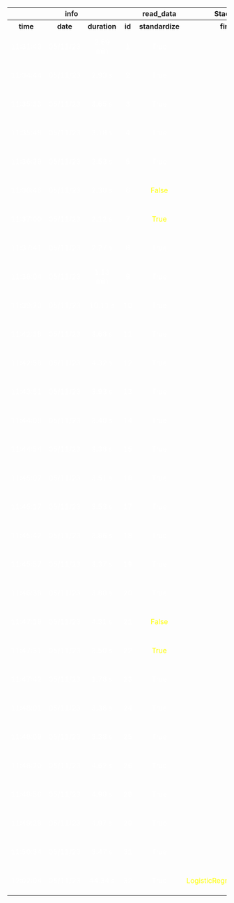 <table>
<tr>
<th colspan=4 style="text-align: center; vertical-align: middle;">info</th>
<th colspan=1 style="text-align: center; vertical-align: middle;">read_data</th>
<th colspan=1 style="text-align: center; vertical-align: middle;">StackingClassifier</th>
<th colspan=2 style="text-align: center; vertical-align: middle;">cross_val_predict</th>
<th colspan=1 style="text-align: center; vertical-align: middle;">metrics</th>
<th colspan=1 style="text-align: center; vertical-align: middle;">VotingClassifier</th>
</tr>
<th style="text-align: center; vertical-align: middle;">time</th>
<th style="text-align: center; vertical-align: middle;">date</th>
<th style="text-align: center; vertical-align: middle;">duration</th>
<th style="text-align: center; vertical-align: middle;">id</th>
<th style="text-align: center; vertical-align: middle;">standardize</th>
<th style="text-align: center; vertical-align: middle;">final_estimator</th>
<th style="text-align: center; vertical-align: middle;">estimator</th>
<th style="text-align: center; vertical-align: middle;">cv</th>
<th style="text-align: center; vertical-align: middle;">accuracy</th>
<th style="text-align: center; vertical-align: middle;">voting</th>
</tr>
<tr>
<td style="text-align: center; vertical-align: middle;"> <font color=white>11:31:43</font></td>
<td style="text-align: center; vertical-align: middle;"> <font color=white>05/11/23</font></td>
<td style="text-align: center; vertical-align: middle;"> <font color=white>2.69 min</font></td>
<td style="text-align: center; vertical-align: middle;"> <font color=white>1</font></td>
<td style="text-align: center; vertical-align: middle;"> <font color=white>True</font></td>
<td style="text-align: center; vertical-align: middle;"> <font color=white></font></td>
<td style="text-align: center; vertical-align: middle;"> <font color=white>VotingClassifier(estimators=[('rf', RandomForestClassifier(n...</font></td>
<td style="text-align: center; vertical-align: middle;"> <font color=white>5</font></td>
<td style="text-align: center; vertical-align: middle;"> <font color=white>0.9635593220338983</font></td>
<td style="text-align: center; vertical-align: middle;"> <font color=white>hard</font></td>
</tr>
<tr>
<td style="text-align: center; vertical-align: middle;"> <font color=white>11:34:44</font></td>
<td style="text-align: center; vertical-align: middle;"> <font color=white>05/11/23</font></td>
<td style="text-align: center; vertical-align: middle;"> <font color=white>2.93 s</font></td>
<td style="text-align: center; vertical-align: middle;"> <font color=white>2</font></td>
<td style="text-align: center; vertical-align: middle;"> <font color=white>True</font></td>
<td style="text-align: center; vertical-align: middle;"> <font color=white></font></td>
<td style="text-align: center; vertical-align: middle;"> <font color=yellow>VotingClassifier(estimators=[('rf', RandomForestClassifier()...</font></td>
<td style="text-align: center; vertical-align: middle;"> <font color=white>5</font></td>
<td style="text-align: center; vertical-align: middle;"> <font color=white>0.9635593220338983</font></td>
<td style="text-align: center; vertical-align: middle;"> <font color=white>hard</font></td>
</tr>
<tr>
<td style="text-align: center; vertical-align: middle;"> <font color=white>11:35:33</font></td>
<td style="text-align: center; vertical-align: middle;"> <font color=white>05/11/23</font></td>
<td style="text-align: center; vertical-align: middle;"> <font color=white>3.65 s</font></td>
<td style="text-align: center; vertical-align: middle;"> <font color=white>3</font></td>
<td style="text-align: center; vertical-align: middle;"> <font color=white>True</font></td>
<td style="text-align: center; vertical-align: middle;"> <font color=white></font></td>
<td style="text-align: center; vertical-align: middle;"> <font color=yellow>VotingClassifier(estimators=[('rf', RandomForestClassifier(n...</font></td>
<td style="text-align: center; vertical-align: middle;"> <font color=white>5</font></td>
<td style="text-align: center; vertical-align: middle;"> <font color=yellow>0.9661016949152542</font></td>
<td style="text-align: center; vertical-align: middle;"> <font color=white>hard</font></td>
</tr>
<tr>
<td style="text-align: center; vertical-align: middle;"> <font color=white>11:35:48</font></td>
<td style="text-align: center; vertical-align: middle;"> <font color=white>05/11/23</font></td>
<td style="text-align: center; vertical-align: middle;"> <font color=white>3.18 s</font></td>
<td style="text-align: center; vertical-align: middle;"> <font color=white>4</font></td>
<td style="text-align: center; vertical-align: middle;"> <font color=white>True</font></td>
<td style="text-align: center; vertical-align: middle;"> <font color=white></font></td>
<td style="text-align: center; vertical-align: middle;"> <font color=white>VotingClassifier(estimators=[('rf', RandomForestClassifier(n...</font></td>
<td style="text-align: center; vertical-align: middle;"> <font color=white>5</font></td>
<td style="text-align: center; vertical-align: middle;"> <font color=yellow>0.9635593220338983</font></td>
<td style="text-align: center; vertical-align: middle;"> <font color=white>hard</font></td>
</tr>
<tr>
<td style="text-align: center; vertical-align: middle;"> <font color=white>11:36:29</font></td>
<td style="text-align: center; vertical-align: middle;"> <font color=white>05/11/23</font></td>
<td style="text-align: center; vertical-align: middle;"> <font color=white>2.53 s</font></td>
<td style="text-align: center; vertical-align: middle;"> <font color=white>5</font></td>
<td style="text-align: center; vertical-align: middle;"> <font color=white>True</font></td>
<td style="text-align: center; vertical-align: middle;"> <font color=white></font></td>
<td style="text-align: center; vertical-align: middle;"> <font color=yellow>VotingClassifier(estimators=[('rf', RandomForestClassifier()...</font></td>
<td style="text-align: center; vertical-align: middle;"> <font color=white>5</font></td>
<td style="text-align: center; vertical-align: middle;"> <font color=yellow>0.9576271186440678</font></td>
<td style="text-align: center; vertical-align: middle;"> <font color=white>hard</font></td>
</tr>
<tr>
<td style="text-align: center; vertical-align: middle;"> <font color=white>11:36:46</font></td>
<td style="text-align: center; vertical-align: middle;"> <font color=white>05/11/23</font></td>
<td style="text-align: center; vertical-align: middle;"> <font color=white>2.38 s</font></td>
<td style="text-align: center; vertical-align: middle;"> <font color=white>6</font></td>
<td style="text-align: center; vertical-align: middle;"> <font color=yellow>False</font></td>
<td style="text-align: center; vertical-align: middle;"> <font color=white></font></td>
<td style="text-align: center; vertical-align: middle;"> <font color=white>VotingClassifier(estimators=[('rf', RandomForestClassifier()...</font></td>
<td style="text-align: center; vertical-align: middle;"> <font color=white>5</font></td>
<td style="text-align: center; vertical-align: middle;"> <font color=yellow>0.8491525423728814</font></td>
<td style="text-align: center; vertical-align: middle;"> <font color=white>hard</font></td>
</tr>
<tr>
<td style="text-align: center; vertical-align: middle;"> <font color=white>11:37:00</font></td>
<td style="text-align: center; vertical-align: middle;"> <font color=white>05/11/23</font></td>
<td style="text-align: center; vertical-align: middle;"> <font color=white>2.12 s</font></td>
<td style="text-align: center; vertical-align: middle;"> <font color=white>7</font></td>
<td style="text-align: center; vertical-align: middle;"> <font color=yellow>True</font></td>
<td style="text-align: center; vertical-align: middle;"> <font color=white></font></td>
<td style="text-align: center; vertical-align: middle;"> <font color=white>VotingClassifier(estimators=[('rf', RandomForestClassifier()...</font></td>
<td style="text-align: center; vertical-align: middle;"> <font color=white>5</font></td>
<td style="text-align: center; vertical-align: middle;"> <font color=yellow>0.9567796610169491</font></td>
<td style="text-align: center; vertical-align: middle;"> <font color=white>hard</font></td>
</tr>
<tr>
<td style="text-align: center; vertical-align: middle;"> <font color=white>11:37:41</font></td>
<td style="text-align: center; vertical-align: middle;"> <font color=white>05/11/23</font></td>
<td style="text-align: center; vertical-align: middle;"> <font color=white>2.27 s</font></td>
<td style="text-align: center; vertical-align: middle;"> <font color=white>8</font></td>
<td style="text-align: center; vertical-align: middle;"> <font color=white>True</font></td>
<td style="text-align: center; vertical-align: middle;"> <font color=white></font></td>
<td style="text-align: center; vertical-align: middle;"> <font color=white>VotingClassifier(estimators=[('rf', RandomForestClassifier()...</font></td>
<td style="text-align: center; vertical-align: middle;"> <font color=white>5</font></td>
<td style="text-align: center; vertical-align: middle;"> <font color=yellow>0.9576271186440678</font></td>
<td style="text-align: center; vertical-align: middle;"> <font color=white>hard</font></td>
</tr>
<tr>
<td style="text-align: center; vertical-align: middle;"> <font color=white>11:38:04</font></td>
<td style="text-align: center; vertical-align: middle;"> <font color=white>05/11/23</font></td>
<td style="text-align: center; vertical-align: middle;"> <font color=white>1.13 min</font></td>
<td style="text-align: center; vertical-align: middle;"> <font color=white>9</font></td>
<td style="text-align: center; vertical-align: middle;"> <font color=white>True</font></td>
<td style="text-align: center; vertical-align: middle;"> <font color=white></font></td>
<td style="text-align: center; vertical-align: middle;"> <font color=white>VotingClassifier(estimators=[('rf', RandomForestClassifier()...</font></td>
<td style="text-align: center; vertical-align: middle;"> <font color=white>5</font></td>
<td style="text-align: center; vertical-align: middle;"> <font color=yellow>0.9347457627118644</font></td>
<td style="text-align: center; vertical-align: middle;"> <font color=white>hard</font></td>
</tr>
<tr>
<td style="text-align: center; vertical-align: middle;"> <font color=white>11:39:20</font></td>
<td style="text-align: center; vertical-align: middle;"> <font color=white>05/11/23</font></td>
<td style="text-align: center; vertical-align: middle;"> <font color=white>10.11 s</font></td>
<td style="text-align: center; vertical-align: middle;"> <font color=white>10</font></td>
<td style="text-align: center; vertical-align: middle;"> <font color=white>True</font></td>
<td style="text-align: center; vertical-align: middle;"> <font color=white></font></td>
<td style="text-align: center; vertical-align: middle;"> <font color=white>VotingClassifier(estimators=[('rf', RandomForestClassifier()...</font></td>
<td style="text-align: center; vertical-align: middle;"> <font color=white>5</font></td>
<td style="text-align: center; vertical-align: middle;"> <font color=yellow>0.9567796610169491</font></td>
<td style="text-align: center; vertical-align: middle;"> <font color=white>hard</font></td>
</tr>
<tr>
<td style="text-align: center; vertical-align: middle;"> <font color=white>11:42:38</font></td>
<td style="text-align: center; vertical-align: middle;"> <font color=white>05/11/23</font></td>
<td style="text-align: center; vertical-align: middle;"> <font color=white>3.68 s</font></td>
<td style="text-align: center; vertical-align: middle;"> <font color=white>11</font></td>
<td style="text-align: center; vertical-align: middle;"> <font color=white>True</font></td>
<td style="text-align: center; vertical-align: middle;"> <font color=white></font></td>
<td style="text-align: center; vertical-align: middle;"> <font color=yellow>VotingClassifier(estimators=[('rf', RandomForestClassifier(n...</font></td>
<td style="text-align: center; vertical-align: middle;"> <font color=white>5</font></td>
<td style="text-align: center; vertical-align: middle;"> <font color=yellow>0.9550847457627119</font></td>
<td style="text-align: center; vertical-align: middle;"> <font color=white>hard</font></td>
</tr>
<tr>
<td style="text-align: center; vertical-align: middle;"> <font color=white>11:42:56</font></td>
<td style="text-align: center; vertical-align: middle;"> <font color=white>05/11/23</font></td>
<td style="text-align: center; vertical-align: middle;"> <font color=white>4.32 s</font></td>
<td style="text-align: center; vertical-align: middle;"> <font color=white>12</font></td>
<td style="text-align: center; vertical-align: middle;"> <font color=white>True</font></td>
<td style="text-align: center; vertical-align: middle;"> <font color=white></font></td>
<td style="text-align: center; vertical-align: middle;"> <font color=white>VotingClassifier(estimators=[('rf', RandomForestClassifier(n...</font></td>
<td style="text-align: center; vertical-align: middle;"> <font color=white>5</font></td>
<td style="text-align: center; vertical-align: middle;"> <font color=yellow>0.9584745762711865</font></td>
<td style="text-align: center; vertical-align: middle;"> <font color=white>hard</font></td>
</tr>
<tr>
<td style="text-align: center; vertical-align: middle;"> <font color=white>11:43:51</font></td>
<td style="text-align: center; vertical-align: middle;"> <font color=white>05/11/23</font></td>
<td style="text-align: center; vertical-align: middle;"> <font color=white>3.93 s</font></td>
<td style="text-align: center; vertical-align: middle;"> <font color=white>13</font></td>
<td style="text-align: center; vertical-align: middle;"> <font color=white>True</font></td>
<td style="text-align: center; vertical-align: middle;"> <font color=white></font></td>
<td style="text-align: center; vertical-align: middle;"> <font color=white>VotingClassifier(estimators=[('rf', RandomForestClassifier(n...</font></td>
<td style="text-align: center; vertical-align: middle;"> <font color=white>5</font></td>
<td style="text-align: center; vertical-align: middle;"> <font color=yellow>0.9449152542372882</font></td>
<td style="text-align: center; vertical-align: middle;"> <font color=white>hard</font></td>
</tr>
<tr>
<td style="text-align: center; vertical-align: middle;"> <font color=white>11:44:08</font></td>
<td style="text-align: center; vertical-align: middle;"> <font color=white>05/11/23</font></td>
<td style="text-align: center; vertical-align: middle;"> <font color=white>3.40 s</font></td>
<td style="text-align: center; vertical-align: middle;"> <font color=white>14</font></td>
<td style="text-align: center; vertical-align: middle;"> <font color=white>True</font></td>
<td style="text-align: center; vertical-align: middle;"> <font color=white></font></td>
<td style="text-align: center; vertical-align: middle;"> <font color=white>VotingClassifier(estimators=[('rf', RandomForestClassifier(n...</font></td>
<td style="text-align: center; vertical-align: middle;"> <font color=white>5</font></td>
<td style="text-align: center; vertical-align: middle;"> <font color=yellow>0.9593220338983051</font></td>
<td style="text-align: center; vertical-align: middle;"> <font color=white>hard</font></td>
</tr>
<tr>
<td style="text-align: center; vertical-align: middle;"> <font color=white>11:44:54</font></td>
<td style="text-align: center; vertical-align: middle;"> <font color=white>05/11/23</font></td>
<td style="text-align: center; vertical-align: middle;"> <font color=white>3.38 s</font></td>
<td style="text-align: center; vertical-align: middle;"> <font color=white>15</font></td>
<td style="text-align: center; vertical-align: middle;"> <font color=white>True</font></td>
<td style="text-align: center; vertical-align: middle;"> <font color=white></font></td>
<td style="text-align: center; vertical-align: middle;"> <font color=white>VotingClassifier(estimators=[('rf', RandomForestClassifier(n...</font></td>
<td style="text-align: center; vertical-align: middle;"> <font color=white>5</font></td>
<td style="text-align: center; vertical-align: middle;"> <font color=yellow>0.961864406779661</font></td>
<td style="text-align: center; vertical-align: middle;"> <font color=white>hard</font></td>
</tr>
<tr>
<td style="text-align: center; vertical-align: middle;"> <font color=white>11:45:07</font></td>
<td style="text-align: center; vertical-align: middle;"> <font color=white>05/11/23</font></td>
<td style="text-align: center; vertical-align: middle;"> <font color=white>3.51 s</font></td>
<td style="text-align: center; vertical-align: middle;"> <font color=white>16</font></td>
<td style="text-align: center; vertical-align: middle;"> <font color=white>True</font></td>
<td style="text-align: center; vertical-align: middle;"> <font color=white></font></td>
<td style="text-align: center; vertical-align: middle;"> <font color=white>VotingClassifier(estimators=[('rf', RandomForestClassifier(n...</font></td>
<td style="text-align: center; vertical-align: middle;"> <font color=white>5</font></td>
<td style="text-align: center; vertical-align: middle;"> <font color=yellow>0.9610169491525423</font></td>
<td style="text-align: center; vertical-align: middle;"> <font color=white>hard</font></td>
</tr>
<tr>
<td style="text-align: center; vertical-align: middle;"> <font color=white>11:45:17</font></td>
<td style="text-align: center; vertical-align: middle;"> <font color=white>05/11/23</font></td>
<td style="text-align: center; vertical-align: middle;"> <font color=white>3.53 s</font></td>
<td style="text-align: center; vertical-align: middle;"> <font color=white>17</font></td>
<td style="text-align: center; vertical-align: middle;"> <font color=white>True</font></td>
<td style="text-align: center; vertical-align: middle;"> <font color=white></font></td>
<td style="text-align: center; vertical-align: middle;"> <font color=white>VotingClassifier(estimators=[('rf', RandomForestClassifier(n...</font></td>
<td style="text-align: center; vertical-align: middle;"> <font color=white>5</font></td>
<td style="text-align: center; vertical-align: middle;"> <font color=yellow>0.9584745762711865</font></td>
<td style="text-align: center; vertical-align: middle;"> <font color=white>hard</font></td>
</tr>
<tr>
<td style="text-align: center; vertical-align: middle;"> <font color=white>11:45:42</font></td>
<td style="text-align: center; vertical-align: middle;"> <font color=white>05/11/23</font></td>
<td style="text-align: center; vertical-align: middle;"> <font color=white>3.86 s</font></td>
<td style="text-align: center; vertical-align: middle;"> <font color=white>18</font></td>
<td style="text-align: center; vertical-align: middle;"> <font color=white>True</font></td>
<td style="text-align: center; vertical-align: middle;"> <font color=white></font></td>
<td style="text-align: center; vertical-align: middle;"> <font color=white>VotingClassifier(estimators=[('rf', RandomForestClassifier(n...</font></td>
<td style="text-align: center; vertical-align: middle;"> <font color=white>5</font></td>
<td style="text-align: center; vertical-align: middle;"> <font color=yellow>0.95</font></td>
<td style="text-align: center; vertical-align: middle;"> <font color=white>hard</font></td>
</tr>
<tr>
<td style="text-align: center; vertical-align: middle;"> <font color=white>11:45:57</font></td>
<td style="text-align: center; vertical-align: middle;"> <font color=white>05/11/23</font></td>
<td style="text-align: center; vertical-align: middle;"> <font color=white>3.37 s</font></td>
<td style="text-align: center; vertical-align: middle;"> <font color=white>19</font></td>
<td style="text-align: center; vertical-align: middle;"> <font color=white>True</font></td>
<td style="text-align: center; vertical-align: middle;"> <font color=white></font></td>
<td style="text-align: center; vertical-align: middle;"> <font color=white>VotingClassifier(estimators=[('rf', RandomForestClassifier(n...</font></td>
<td style="text-align: center; vertical-align: middle;"> <font color=white>5</font></td>
<td style="text-align: center; vertical-align: middle;"> <font color=yellow>0.9508474576271186</font></td>
<td style="text-align: center; vertical-align: middle;"> <font color=white>hard</font></td>
</tr>
<tr>
<td style="text-align: center; vertical-align: middle;"> <font color=white>11:46:38</font></td>
<td style="text-align: center; vertical-align: middle;"> <font color=white>05/11/23</font></td>
<td style="text-align: center; vertical-align: middle;"> <font color=white>3.80 s</font></td>
<td style="text-align: center; vertical-align: middle;"> <font color=white>20</font></td>
<td style="text-align: center; vertical-align: middle;"> <font color=white>True</font></td>
<td style="text-align: center; vertical-align: middle;"> <font color=white></font></td>
<td style="text-align: center; vertical-align: middle;"> <font color=white>VotingClassifier(estimators=[('rf', RandomForestClassifier(n...</font></td>
<td style="text-align: center; vertical-align: middle;"> <font color=white>5</font></td>
<td style="text-align: center; vertical-align: middle;"> <font color=yellow>0.9627118644067797</font></td>
<td style="text-align: center; vertical-align: middle;"> <font color=white>hard</font></td>
</tr>
<tr>
<td style="text-align: center; vertical-align: middle;"> <font color=white>11:47:19</font></td>
<td style="text-align: center; vertical-align: middle;"> <font color=white>05/11/23</font></td>
<td style="text-align: center; vertical-align: middle;"> <font color=white>4.31 s</font></td>
<td style="text-align: center; vertical-align: middle;"> <font color=white>21</font></td>
<td style="text-align: center; vertical-align: middle;"> <font color=yellow>False</font></td>
<td style="text-align: center; vertical-align: middle;"> <font color=white></font></td>
<td style="text-align: center; vertical-align: middle;"> <font color=white>VotingClassifier(estimators=[('rf', RandomForestClassifier(n...</font></td>
<td style="text-align: center; vertical-align: middle;"> <font color=white>5</font></td>
<td style="text-align: center; vertical-align: middle;"> <font color=yellow>0.940677966101695</font></td>
<td style="text-align: center; vertical-align: middle;"> <font color=white>hard</font></td>
</tr>
<tr>
<td style="text-align: center; vertical-align: middle;"> <font color=white>11:47:31</font></td>
<td style="text-align: center; vertical-align: middle;"> <font color=white>05/11/23</font></td>
<td style="text-align: center; vertical-align: middle;"> <font color=white>3.50 s</font></td>
<td style="text-align: center; vertical-align: middle;"> <font color=white>22</font></td>
<td style="text-align: center; vertical-align: middle;"> <font color=yellow>True</font></td>
<td style="text-align: center; vertical-align: middle;"> <font color=white></font></td>
<td style="text-align: center; vertical-align: middle;"> <font color=white>VotingClassifier(estimators=[('rf', RandomForestClassifier(n...</font></td>
<td style="text-align: center; vertical-align: middle;"> <font color=white>5</font></td>
<td style="text-align: center; vertical-align: middle;"> <font color=yellow>0.9669491525423729</font></td>
<td style="text-align: center; vertical-align: middle;"> <font color=white>hard</font></td>
</tr>
<tr>
<td style="text-align: center; vertical-align: middle;"> <font color=white>11:47:42</font></td>
<td style="text-align: center; vertical-align: middle;"> <font color=white>05/11/23</font></td>
<td style="text-align: center; vertical-align: middle;"> <font color=white>1.78 s</font></td>
<td style="text-align: center; vertical-align: middle;"> <font color=white>23</font></td>
<td style="text-align: center; vertical-align: middle;"> <font color=white>True</font></td>
<td style="text-align: center; vertical-align: middle;"> <font color=white></font></td>
<td style="text-align: center; vertical-align: middle;"> <font color=white>VotingClassifier(estimators=[('rf', RandomForestClassifier(n...</font></td>
<td style="text-align: center; vertical-align: middle;"> <font color=white>5</font></td>
<td style="text-align: center; vertical-align: middle;"> <font color=yellow>0.9627118644067797</font></td>
<td style="text-align: center; vertical-align: middle;"> <font color=white>hard</font></td>
</tr>
<tr>
<td style="text-align: center; vertical-align: middle;"> <font color=white>11:48:01</font></td>
<td style="text-align: center; vertical-align: middle;"> <font color=white>05/11/23</font></td>
<td style="text-align: center; vertical-align: middle;"> <font color=white>3.36 s</font></td>
<td style="text-align: center; vertical-align: middle;"> <font color=white>24</font></td>
<td style="text-align: center; vertical-align: middle;"> <font color=white>True</font></td>
<td style="text-align: center; vertical-align: middle;"> <font color=white></font></td>
<td style="text-align: center; vertical-align: middle;"> <font color=white>VotingClassifier(estimators=[('rf', RandomForestClassifier(n...</font></td>
<td style="text-align: center; vertical-align: middle;"> <font color=white>5</font></td>
<td style="text-align: center; vertical-align: middle;"> <font color=yellow>0.9661016949152542</font></td>
<td style="text-align: center; vertical-align: middle;"> <font color=white>hard</font></td>
</tr>
<tr>
<td style="text-align: center; vertical-align: middle;"> <font color=white>11:48:09</font></td>
<td style="text-align: center; vertical-align: middle;"> <font color=white>05/11/23</font></td>
<td style="text-align: center; vertical-align: middle;"> <font color=white>3.38 s</font></td>
<td style="text-align: center; vertical-align: middle;"> <font color=white>25</font></td>
<td style="text-align: center; vertical-align: middle;"> <font color=white>True</font></td>
<td style="text-align: center; vertical-align: middle;"> <font color=white></font></td>
<td style="text-align: center; vertical-align: middle;"> <font color=white>VotingClassifier(estimators=[('rf', RandomForestClassifier(n...</font></td>
<td style="text-align: center; vertical-align: middle;"> <font color=white>5</font></td>
<td style="text-align: center; vertical-align: middle;"> <font color=yellow>0.9669491525423729</font></td>
<td style="text-align: center; vertical-align: middle;"> <font color=white>hard</font></td>
</tr>
<tr>
<td style="text-align: center; vertical-align: middle;"> <font color=white>11:48:20</font></td>
<td style="text-align: center; vertical-align: middle;"> <font color=white>05/11/23</font></td>
<td style="text-align: center; vertical-align: middle;"> <font color=white>4.62 s</font></td>
<td style="text-align: center; vertical-align: middle;"> <font color=white>26</font></td>
<td style="text-align: center; vertical-align: middle;"> <font color=white>True</font></td>
<td style="text-align: center; vertical-align: middle;"> <font color=white></font></td>
<td style="text-align: center; vertical-align: middle;"> <font color=white>VotingClassifier(estimators=[('rf', RandomForestClassifier(n...</font></td>
<td style="text-align: center; vertical-align: middle;"> <font color=white>5</font></td>
<td style="text-align: center; vertical-align: middle;"> <font color=yellow>0.9661016949152542</font></td>
<td style="text-align: center; vertical-align: middle;"> <font color=white>hard</font></td>
</tr>
<tr>
<td style="text-align: center; vertical-align: middle;"> <font color=white>11:48:56</font></td>
<td style="text-align: center; vertical-align: middle;"> <font color=white>05/11/23</font></td>
<td style="text-align: center; vertical-align: middle;"> <font color=white>4.98 s</font></td>
<td style="text-align: center; vertical-align: middle;"> <font color=white>28</font></td>
<td style="text-align: center; vertical-align: middle;"> <font color=white>True</font></td>
<td style="text-align: center; vertical-align: middle;"> <font color=white></font></td>
<td style="text-align: center; vertical-align: middle;"> <font color=white>VotingClassifier(estimators=[('rf', RandomForestClassifier(n...</font></td>
<td style="text-align: center; vertical-align: middle;"> <font color=white>5</font></td>
<td style="text-align: center; vertical-align: middle;"> <font color=yellow>0.964406779661017</font></td>
<td style="text-align: center; vertical-align: middle;"> <font color=white>hard</font></td>
</tr>
<tr>
<td style="text-align: center; vertical-align: middle;"> <font color=white>11:49:28</font></td>
<td style="text-align: center; vertical-align: middle;"> <font color=white>05/11/23</font></td>
<td style="text-align: center; vertical-align: middle;"> <font color=white>4.97 s</font></td>
<td style="text-align: center; vertical-align: middle;"> <font color=white>29</font></td>
<td style="text-align: center; vertical-align: middle;"> <font color=white>True</font></td>
<td style="text-align: center; vertical-align: middle;"> <font color=white></font></td>
<td style="text-align: center; vertical-align: middle;"> <font color=white>VotingClassifier(estimators=[('rf', RandomForestClassifier(n...</font></td>
<td style="text-align: center; vertical-align: middle;"> <font color=white>5</font></td>
<td style="text-align: center; vertical-align: middle;"> <font color=yellow>0.9669491525423729</font></td>
<td style="text-align: center; vertical-align: middle;"> <font color=white>hard</font></td>
</tr>
<tr>
<td style="text-align: center; vertical-align: middle;"> <font color=white>11:50:34</font></td>
<td style="text-align: center; vertical-align: middle;"> <font color=white>05/11/23</font></td>
<td style="text-align: center; vertical-align: middle;"> <font color=white>3.47 s</font></td>
<td style="text-align: center; vertical-align: middle;"> <font color=white>31</font></td>
<td style="text-align: center; vertical-align: middle;"> <font color=white>True</font></td>
<td style="text-align: center; vertical-align: middle;"> <font color=white></font></td>
<td style="text-align: center; vertical-align: middle;"> <font color=white>VotingClassifier(estimators=[('rf', RandomForestClassifier(n...</font></td>
<td style="text-align: center; vertical-align: middle;"> <font color=yellow>4</font></td>
<td style="text-align: center; vertical-align: middle;"> <font color=yellow>0.9652542372881356</font></td>
<td style="text-align: center; vertical-align: middle;"> <font color=white>hard</font></td>
</tr>
<tr>
<td style="text-align: center; vertical-align: middle;"> <font color=white>12:02:04</font></td>
<td style="text-align: center; vertical-align: middle;"> <font color=white>05/11/23</font></td>
<td style="text-align: center; vertical-align: middle;"> <font color=white>44.34 s</font></td>
<td style="text-align: center; vertical-align: middle;"> <font color=white>32</font></td>
<td style="text-align: center; vertical-align: middle;"> <font color=white>True</font></td>
<td style="text-align: center; vertical-align: middle;"> <font color=yellow>LogisticRegression(max_iter=1000)</font></td>
<td style="text-align: center; vertical-align: middle;"> <font color=yellow>StackingClassifier(estimators=[('rf', RandomForestClassifier...</font></td>
<td style="text-align: center; vertical-align: middle;"> <font color=white>4</font></td>
<td style="text-align: center; vertical-align: middle;"> <font color=yellow>0.9754237288135593</font></td>
<td style="text-align: center; vertical-align: middle;"> <font color=yellow></font></td>
</tr>
